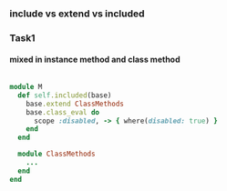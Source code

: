### include vs extend vs included

### Task1 

#### mixed in instance method and class method

```ruby

module M
  def self.included(base)
    base.extend ClassMethods
    base.class_eval do
      scope :disabled, -> { where(disabled: true) }
    end
  end

  module ClassMethods
    ...
  end
end

```



